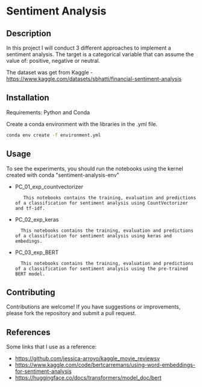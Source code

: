# Sentiment Analysis

## Description

In this project I will conduct 3 different approaches to implement a sentiment analysis. The target is a categorical variable that can assume the value of: positive, negative or neutral. 

The dataset was get from Kaggle -
https://www.kaggle.com/datasets/sbhatti/financial-sentiment-analysis


## Installation

Requirements: Python and Conda

Create a conda environment with the libraries in the .yml file.

```bash
conda env create -f environment.yml
```

## Usage
To see the experiments, you should run the notebooks using the kernel created with conda "sentiment-analysis-env"


- PC_01_exp_countvectorizer
         
         This notebooks contains the training, evaluation and predictions of a classification for sentiment analysis using CountVectorizer and tf-idf. 

- PC_02_exp_keras
        
        This notebooks contains the training, evaluation and predictions of a classification for sentiment analysis using keras and embedings. 

- PC_03_exp_BERT
        
        This notebooks contains the training, evaluation and predictions of a classification for sentiment analysis using the pre-trained BERT model. 

## Contributing

Contributions are welcome! If you have suggestions or improvements, please fork the repository and submit a pull request.

## References

Some links that I use as a reference:

- https://github.com/jessica-arroyo/kaggle_movie_reviewsv
- https://www.kaggle.com/code/bertcarremans/using-word-embeddings-for-sentiment-analysis
- https://huggingface.co/docs/transformers/model_doc/bert 
